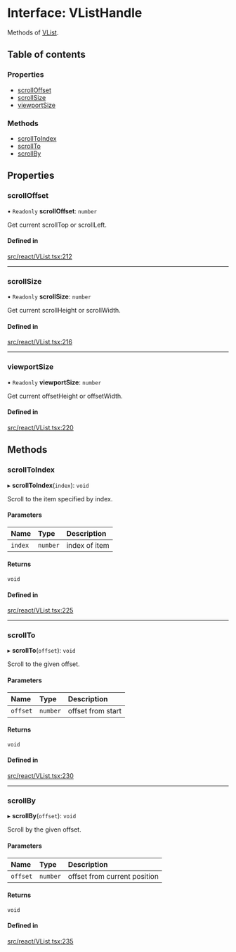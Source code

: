 # Interface: VListHandle

Methods of [VList](../API.md#vlist).

## Table of contents

### Properties

- [scrollOffset](VListHandle.md#scrolloffset)
- [scrollSize](VListHandle.md#scrollsize)
- [viewportSize](VListHandle.md#viewportsize)

### Methods

- [scrollToIndex](VListHandle.md#scrolltoindex)
- [scrollTo](VListHandle.md#scrollto)
- [scrollBy](VListHandle.md#scrollby)

## Properties

### scrollOffset

• `Readonly` **scrollOffset**: `number`

Get current scrollTop or scrollLeft.

#### Defined in

[src/react/VList.tsx:212](https://github.com/inokawa/virtua/blob/c8b3bd6/src/react/VList.tsx#L212)

___

### scrollSize

• `Readonly` **scrollSize**: `number`

Get current scrollHeight or scrollWidth.

#### Defined in

[src/react/VList.tsx:216](https://github.com/inokawa/virtua/blob/c8b3bd6/src/react/VList.tsx#L216)

___

### viewportSize

• `Readonly` **viewportSize**: `number`

Get current offsetHeight or offsetWidth.

#### Defined in

[src/react/VList.tsx:220](https://github.com/inokawa/virtua/blob/c8b3bd6/src/react/VList.tsx#L220)

## Methods

### scrollToIndex

▸ **scrollToIndex**(`index`): `void`

Scroll to the item specified by index.

#### Parameters

| Name | Type | Description |
| :------ | :------ | :------ |
| `index` | `number` | index of item |

#### Returns

`void`

#### Defined in

[src/react/VList.tsx:225](https://github.com/inokawa/virtua/blob/c8b3bd6/src/react/VList.tsx#L225)

___

### scrollTo

▸ **scrollTo**(`offset`): `void`

Scroll to the given offset.

#### Parameters

| Name | Type | Description |
| :------ | :------ | :------ |
| `offset` | `number` | offset from start |

#### Returns

`void`

#### Defined in

[src/react/VList.tsx:230](https://github.com/inokawa/virtua/blob/c8b3bd6/src/react/VList.tsx#L230)

___

### scrollBy

▸ **scrollBy**(`offset`): `void`

Scroll by the given offset.

#### Parameters

| Name | Type | Description |
| :------ | :------ | :------ |
| `offset` | `number` | offset from current position |

#### Returns

`void`

#### Defined in

[src/react/VList.tsx:235](https://github.com/inokawa/virtua/blob/c8b3bd6/src/react/VList.tsx#L235)

